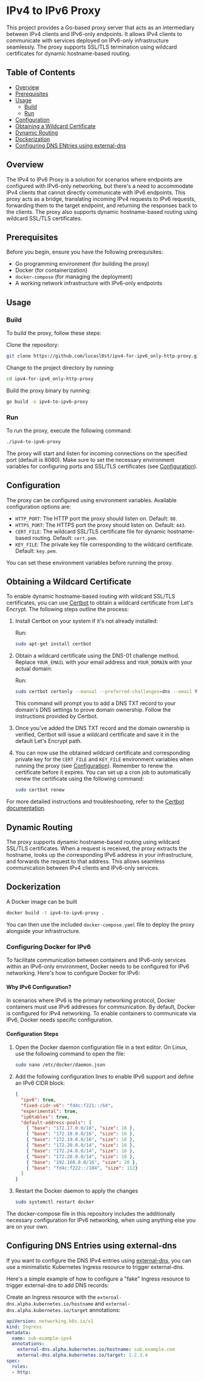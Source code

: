 # IPv4 to IPv6 Proxy

This project provides a Go-based proxy server that acts as an intermediary between IPv4 clients and IPv6-only endpoints. It allows IPv4 clients to communicate with services deployed on IPv6-only infrastructure seamlessly. The proxy supports SSL/TLS termination using wildcard certificates for dynamic hostname-based routing.

## Table of Contents

- [Overview](#overview)
- [Prerequisites](#prerequisites)
- [Usage](#usage)
    - [Build](#build)
    - [Run](#run)
- [Configuration](#configuration)
- [Obtaining a Wildcard Certificate](#obtaining-a-wildcard-certificate)
- [Dynamic Routing](#dynamic-routing)
- [Dockerization](#dockerization)
- [Configuring DNS ENtries using external-dns](#Configuring-DNS-Entries-using-external-dns)

## Overview

The IPv4 to IPv6 Proxy is a solution for scenarios where endpoints are configured with IPv6-only networking, but there's a need to accommodate IPv4 clients that cannot directly communicate with IPv6 endpoints. This proxy acts as a bridge, translating incoming IPv4 requests to IPv6 requests, forwarding them to the target endpoint, and returning the responses back to the clients. The proxy also supports dynamic hostname-based routing using wildcard SSL/TLS certificates.

## Prerequisites

Before you begin, ensure you have the following prerequisites:

- Go programming environment (for building the proxy)
- Docker (for containerization)
- `docker-compose` (for managing the deployment)
- A working network infrastructure with IPv6-only endpoints

## Usage

### Build

To build the proxy, follow these steps:

Clone the repository:

```sh
git clone https://github.com/lucasl0st/ipv4-for-ipv6_only-http-proxy.git
```

Change to the project directory by running:

```sh
cd ipv4-for-ipv6_only-http-proxy
```


Build the proxy binary by running:

```sh
go build -o ipv4-to-ipv6-proxy
```

### Run

To run the proxy, execute the following command:

```sh
./ipv4-to-ipv6-proxy
```


The proxy will start and listen for incoming connections on the specified port (default is 8080). Make sure to set the necessary environment variables for configuring ports and SSL/TLS certificates (see [Configuration](#configuration)).

## Configuration

The proxy can be configured using environment variables. Available configuration options are:

- `HTTP_PORT`: The HTTP port the proxy should listen on. Default: `80`.
- `HTTPS_PORT`: The HTTPS port the proxy should listen on. Default: `443`.
- `CERT_FILE`: The wildcard SSL/TLS certificate file for dynamic hostname-based routing. Default: `cert.pem`.
- `KEY_FILE`: The private key file corresponding to the wildcard certificate. Default: `key.pem`.

You can set these environment variables before running the proxy.

## Obtaining a Wildcard Certificate

To enable dynamic hostname-based routing with wildcard SSL/TLS certificates, you can use [Certbot](https://certbot.eff.org/) to obtain a wildcard certificate from Let's Encrypt. The following steps outline the process:

1. Install Certbot on your system if it's not already installed:

   Run:

   ```sh
   sudo apt-get install certbot
   ```

2. Obtain a wildcard certificate using the DNS-01 challenge method. Replace `YOUR_EMAIL` with your email address and `YOUR_DOMAIN` with your actual domain:

   Run:

   ```sh
   sudo certbot certonly --manual --preferred-challenges=dns --email YOUR_EMAIL --server https://acme-v02.api.letsencrypt.org/directory --agree-tos -d *.YOUR_DOMAIN
   ```
   This command will prompt you to add a DNS TXT record to your domain's DNS settings to prove domain ownership. Follow the instructions provided by Certbot.

3. Once you've added the DNS TXT record and the domain ownership is verified, Certbot will issue a wildcard certificate and save it in the default Let's Encrypt path.

4. You can now use the obtained wildcard certificate and corresponding private key for the `CERT_FILE` and `KEY_FILE` environment variables when running the proxy (see [Configuration](#configuration)).
   Remember to renew the certificate before it expires. You can set up a cron job to automatically renew the certificate using the following command:

   ```sh
   sudo certbot renew
   ```


For more detailed instructions and troubleshooting, refer to the [Certbot documentation](https://certbot.eff.org/docs/intro.html).

## Dynamic Routing

The proxy supports dynamic hostname-based routing using wildcard SSL/TLS certificates. When a request is received, the proxy extracts the hostname, looks up the corresponding IPv6 address in your infrastructure, and forwards the request to that address. This allows seamless communication between IPv4 clients and IPv6-only services.

## Dockerization

A Docker image can be built

```sh
docker build -t ipv4-to-ipv6-proxy .
```

You can then use the included `docker-compose.yaml` file to deploy the proxy alongside your infrastructure.

### Configuring Docker for IPv6

To facilitate communication between containers and IPv6-only services within an IPv6-only environment, Docker needs to be configured for IPv6 networking. Here's how to configure Docker for IPv6:

#### Why IPv6 Configuration?

In scenarios where IPv6 is the primary networking protocol, Docker containers must use IPv6 addresses for communication. By default, Docker is configured for IPv4 networking. To enable containers to communicate via IPv6, Docker needs specific configuration.

#### Configuration Steps

1. Open the Docker daemon configuration file in a text editor. On Linux, use the following command to open the file:

    ```sh
    sudo nano /etc/docker/daemon.json
    ```

2. Add the following configuration lines to enable IPv6 support and define an IPv6 CIDR block:

    ```json
    {
      "ipv6": true,
      "fixed-cidr-v6": "fd4c:f221::/64",
      "experimental": true,
      "ip6tables": true,
      "default-address-pools": [
        { "base": "172.17.0.0/16", "size": 16 },
        { "base": "172.18.0.0/16", "size": 16 },
        { "base": "172.19.0.0/16", "size": 16 },
        { "base": "172.20.0.0/14", "size": 16 },
        { "base": "172.24.0.0/14", "size": 16 },
        { "base": "172.28.0.0/14", "size": 16 },
        { "base": "192.168.0.0/16", "size": 20 },
        { "base": "fd4c:f222::/104", "size": 112}
      ]
    }
    ```
   
3. Restart the Docker daemon to apply the changes
    
    ```sh
    sudo systemctl restart docker
    ```

The docker-compose file in this repository includes the additionally necessary configuration for IPv6 networking, when using anything else you are on your own.

## Configuring DNS Entries using external-dns

If you want to configure the DNS IPv4 entries using [external-dns](https://github.com/kubernetes-sigs/external-dns), you can use a minimalistic Kubernetes Ingress resource to trigger external-dns.

Here's a simple example of how to configure a "fake" Ingress resource to trigger external-dns to add DNS records:

Create an Ingress resource with the `external-dns.alpha.kubernetes.io/hostname` and `external-dns.alpha.kubernetes.io/target` annotations:


```yaml
apiVersion: networking.k8s.io/v1
kind: Ingress
metadata:
  name: sub-example-ipv4
  annotations:
    external-dns.alpha.kubernetes.io/hostname: sub.example.com
    external-dns.alpha.kubernetes.io/target: 1.2.3.4
spec:
  rules:
  - http:
```
